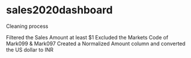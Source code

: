# sales2020dashboard


Cleaning process

Filtered the Sales Amount at least $1
Excluded the Markets Code of Mark099 & Mark097
Created a Normalized Amount column and converted the US dollar to INR

